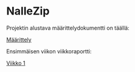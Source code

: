 # NalleZip

Projektin alustava määrittelydokumentti on täällä: 

[Määrittely](https://github.com/att78/Zip/blob/master/documentation/definition.md)


Ensimmäisen viikon viikkoraportti:

[Viikko 1](https://github.com/att78/Zip/blob/master/documentation/week1.md)
